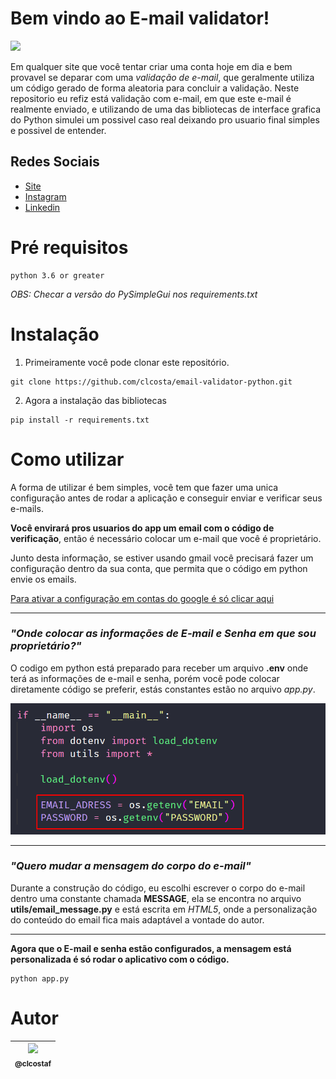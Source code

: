 # Bem vindo ao **E-mail validator**!
<p><img height="20" src="https://img.shields.io/badge/Version-v1.0-blue"/></p>

Em qualquer site que você tentar criar uma conta hoje em dia e bem provavel se deparar com uma _validação de e-mail_, que geralmente utiliza um código gerado de forma aleatoria para concluir a validação. Neste repositorio eu refiz está validação com e-mail, em que este e-mail é realmente enviado, e utilizando de uma das bibliotecas de interface grafica do Python simulei um possivel caso real deixando pro usuario final simples e possivel de entender.
## Redes Sociais
* [Site](https://portfolio-claudio.herokuapp.com)
* [Instagram](https://www.instagram.com/claudiogfez/)
* [Linkedin](https://www.linkedin.com/in/clcostaf/)

# Pré requisitos
```
python 3.6 or greater
```
_OBS: Checar a versão do PySimpleGui nos requirements.txt_
# Instalação

1. Primeiramente você pode clonar este repositório.

```
git clone https://github.com/clcosta/email-validator-python.git
```

2. Agora a instalação das bibliotecas

```
pip install -r requirements.txt
```

# Como utilizar

A forma de utilizar é bem simples, você tem que fazer uma unica configuração antes de rodar a aplicação e conseguir enviar e verificar seus e-mails.

**Você envirará pros usuarios do app um email com o código de verificação**, então é necessário colocar um e-mail que você é proprietário.

Junto desta informação, se estiver usando gmail você precisará fazer um configuração dentro da sua conta, que permita que o código em python envie os emails.

[Para ativar a configuração em contas do google é só clicar aqui](https://myaccount.google.com/lesssecureapps?pli=1&rapt=AEjHL4NzIPnnV8-w6mkMxx9pRbQ7DHGIy1svIBybAJKyi9030M6vY_A3GRe_R0W-MJfKaw2Y4PuAk4sFbfnQUgCckmtNnHv_dg)

---

### _"Onde colocar as informações de E-mail e Senha em que sou proprietário?"_
O codigo em python está preparado para receber um arquivo **.env** onde terá as informações de e-mail e senha, porém você pode colocar diretamente código se preferir, estás constantes estão no arquivo _app.py_.

![email_senha](.git_apresentation/email_senha.png)
 
 ---

### _"Quero mudar a mensagem do corpo do e-mail"_
Durante a construção do código, eu escolhi escrever o corpo do e-mail dentro uma constante chamada **MESSAGE**, ela se encontra no arquivo __utils/email_message.py__ e está escrita em _HTML5_, onde a personalização do conteúdo do email fica mais adaptável a vontade do autor.
 
 ---

**Agora que o E-mail e senha estão configurados, a mensagem está personalizada é só rodar o aplicativo com o código.**

```
python app.py
```

# Autor
| [<img src="https://avatars.githubusercontent.com/u/83929403?v=4" width=120><br><sub>@clcostaf</sub>](https://github.com/clcosta) |
| :---: |
